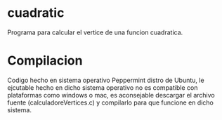 # cuadratic
Programa para calcular el vertice de una funcion cuadratica.

# Compilacion

Codigo hecho en sistema operativo Peppermint distro de Ubuntu, le ejcutable hecho en dicho sistema operativo no es compatible con plataformas como windows o mac, es aconsejable descargar el archivo fuente (calculadoreVertices.c) y compilarlo para que funcione en dicho sistema.
